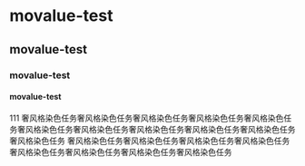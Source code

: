 # movalue-test
## movalue-test
### movalue-test
#### movalue-test
111
奢风格染色任务奢风格染色任务奢风格染色任务奢风格染色任务奢风格染色任务奢风格染色任务奢风格染色任务奢风格染色任务奢风格染色任务奢风格染色任务奢风格染色任务
奢风格染色任务奢风格染色任务奢风格染色任务奢风格染色任务
奢风格染色任务奢风格染色任务奢风格染色任务奢风格染色任务
